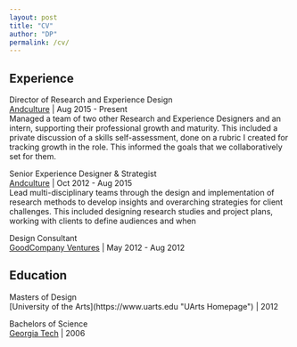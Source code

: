 ```yaml
---
layout: post
title: "CV"
author: "DP"
permalink: /cv/
---
```

<div>
<div class="col2">
  <h2>Experience</h2>
  <p><sans>Director of Research and Experience Design</sans> <br>
  <a href="http://andculture.com" title="Andculture Homepage">Andculture</a> | Aug 2015 - Present <br>
  Managed a team of two other Research and Experience Designers and an intern, supporting their professional growth and maturity. This included a private discussion of a skills self-assessment, done on a rubric I created for tracking growth in the role. This informed the goals that we collaboratively set for them.</p>

  <p><sans>Senior Experience Designer & Strategist</sans> <br>
  <a href="http://andculture.com" title="Andculture Homepage">Andculture</a> | Oct 2012 - Aug 2015 <br>
  Lead multi-disciplinary teams through the design and implementation of research methods to develop insights and overarching strategies for client challenges. This included designing research studies and project plans, working with clients to define audiences and when </p>

  <p><sans>Design Consultant</sans> <br>
  <a href="https://www.crunchbase.com/organization/goodcompany-ventures" title="GoodCompany Ventures Crunchbase page">GoodCompany Ventures</a> | May 2012 - Aug 2012 </p>
</div>

<div class="col2">
  <h2>Education</h2>
  <sans>Masters of Design</sans> <br>
  [University of the Arts](https://www.uarts.edu "UArts Homepage") | 2012

  <sans>Bachelors of Science</sans> <br>
  [Georgia Tech](https://www.gatech.edu "Georgia Tech Hompage") | 2006
</div>
<p>&nbsp;</p>
</div>
